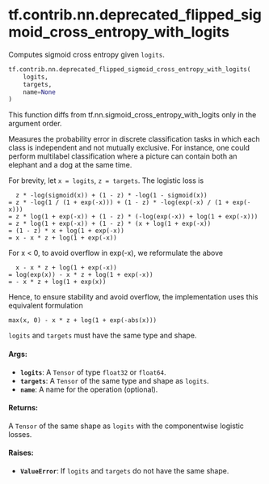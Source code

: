 <div itemscope itemtype="http://developers.google.com/ReferenceObject">
<meta itemprop="name" content="tf.contrib.nn.deprecated_flipped_sigmoid_cross_entropy_with_logits" />
<meta itemprop="path" content="Stable" />
</div>

# tf.contrib.nn.deprecated_flipped_sigmoid_cross_entropy_with_logits

Computes sigmoid cross entropy given `logits`.

``` python
tf.contrib.nn.deprecated_flipped_sigmoid_cross_entropy_with_logits(
    logits,
    targets,
    name=None
)
```

<!-- Placeholder for "Used in" -->

This function diffs from tf.nn.sigmoid_cross_entropy_with_logits only in the
argument order.

Measures the probability error in discrete classification tasks in which each
class is independent and not mutually exclusive.  For instance, one could
perform multilabel classification where a picture can contain both an elephant
and a dog at the same time.

For brevity, let `x = logits`, `z = targets`.  The logistic loss is

      z * -log(sigmoid(x)) + (1 - z) * -log(1 - sigmoid(x))
    = z * -log(1 / (1 + exp(-x))) + (1 - z) * -log(exp(-x) / (1 + exp(-x)))
    = z * log(1 + exp(-x)) + (1 - z) * (-log(exp(-x)) + log(1 + exp(-x)))
    = z * log(1 + exp(-x)) + (1 - z) * (x + log(1 + exp(-x))
    = (1 - z) * x + log(1 + exp(-x))
    = x - x * z + log(1 + exp(-x))

For x < 0, to avoid overflow in exp(-x), we reformulate the above

      x - x * z + log(1 + exp(-x))
    = log(exp(x)) - x * z + log(1 + exp(-x))
    = - x * z + log(1 + exp(x))

Hence, to ensure stability and avoid overflow, the implementation uses this
equivalent formulation

    max(x, 0) - x * z + log(1 + exp(-abs(x)))

`logits` and `targets` must have the same type and shape.

#### Args:


* <b>`logits`</b>: A `Tensor` of type `float32` or `float64`.
* <b>`targets`</b>: A `Tensor` of the same type and shape as `logits`.
* <b>`name`</b>: A name for the operation (optional).


#### Returns:

A `Tensor` of the same shape as `logits` with the componentwise
logistic losses.



#### Raises:


* <b>`ValueError`</b>: If `logits` and `targets` do not have the same shape.